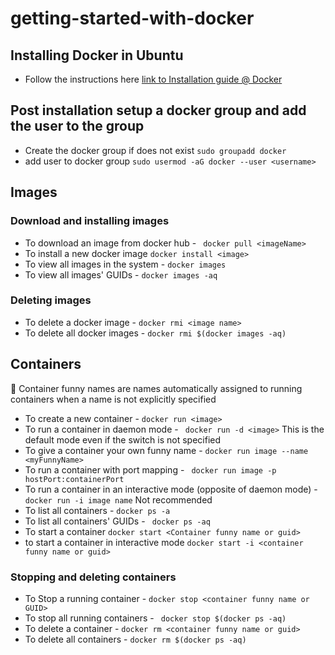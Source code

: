 # getting-started-with-docker
## Installing Docker in Ubuntu
- Follow the instructions here [link to Installation guide @ Docker](https://docs.docker.com/install/linux/docker-ce/ubuntu/)

## Post installation setup a docker group and add the user to the group

- Create the docker group if does not exist
``` sudo groupadd docker ```
- add user to docker group
``` sudo usermod -aG docker --user <username> ```

## Images
### Download and installing images
- To download an image from docker hub - ``` docker pull <imageName>```
- To install a new docker image ```docker install <image>```
- To view all images in the system - ```docker images```
- To view all images' GUIDs - ``` docker images -aq ```

### Deleting images
- To delete a docker image - ```docker rmi <image name>```
- To delete all docker images - ```docker rmi $(docker images -aq)```

## Containers
:large_orange_diamond: Container funny names are names automatically assigned to running containers when a name is not explicitly specified
- To create a new container - ```docker run <image>```
- To run a container in daemon mode - ``` docker run -d <image>``` This is the default mode even if the switch is not specified
- To give a container your own funny name - ``` docker run image --name <myFunnyName> ```
- To run a container with port mapping - ``` docker run image -p hostPort:containerPort```
- To run a container in an interactive mode (opposite of daemon mode) - ``` docker run -i image name ``` Not recommended
- To list all containers - ```docker ps -a ```
- To list all containers' GUIDs - ``` docker ps -aq```
- To start a container ```docker start <Container funny name or guid> ```
- to start a container in interactive mode ``` docker start -i <container funny name or guid> ```


### Stopping and deleting containers
- To Stop a running container - ```docker stop <container funny name or GUID>```
- To stop all running containers - ``` docker stop $(docker ps -aq)``` 
- To delete a container - ``` docker rm <container funny name or guid> ```
- To delete all containers - ```docker rm $(docker ps -aq) ```

